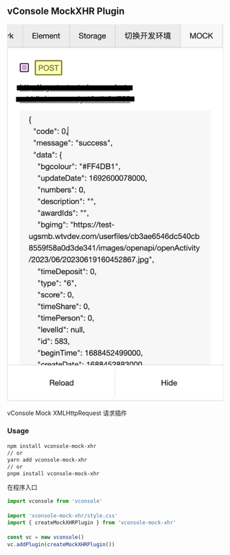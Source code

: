 ## vConsole MockXHR Plugin

![](image.png)

vConsole Mock XMLHttpRequest 请求插件

### Usage

```
npm install vconsole-mock-xhr
// or
yarn add vconsole-mock-xhr
// or
pnpm install vconsole-mock-xhr
```

在程序入口

```typescript
import vconsole from 'vconsole'

import 'vconsole-mock-xhr/style.css'
import { createMockXHRPlugin } from 'vconsole-mock-xhr'

const vc = new vconsole()
vc.addPlugin(createMockXHRPlugin())
```
